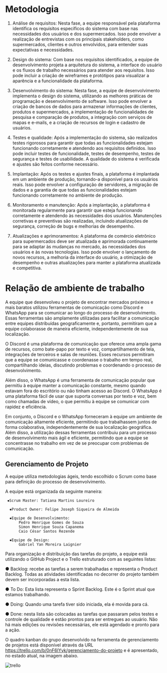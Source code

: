 
# Metodologia

1. Análise de requisitos: Nesta fase, a equipe responsável pela plataforma identifica os requisitos específicos do sistema com base nas necessidades dos usuários e dos supermercados. Isso pode envolver a realização de entrevistas com os principais stakeholders, como supermercados, clientes e outros envolvidos, para entender suas expectativas e necessidades.

2. Design do sistema: Com base nos requisitos identificados, a equipe de desenvolvimento projeta a arquitetura do sistema, a interface do usuário e os fluxos de trabalho necessários para atender aos requisitos. Isso pode incluir a criação de wireframes e protótipos para visualizar a aparência e a funcionalidade da plataforma.

3. Desenvolvimento do sistema: Nesta fase, a equipe de desenvolvimento implementa o design do sistema, utilizando as melhores práticas de programação e desenvolvimento de software. Isso pode envolver a criação de bancos de dados para armazenar informações de clientes, produtos e supermercados, a implementação de funcionalidades de pesquisa e comparação de produtos, a integração com serviços de mapas e e-mails, e a criação de recursos de login e cadastro de usuários.

4. Testes e qualidade: Após a implementação do sistema, são realizados testes rigorosos para garantir que todas as funcionalidades estejam funcionando corretamente e atendendo aos requisitos definidos. Isso pode incluir testes de funcionalidade, testes de desempenho, testes de segurança e testes de usabilidade. A qualidade do sistema é verificada e ajustes são feitos conforme necessário.

5. Implantação: Após os testes e ajustes finais, a plataforma é implantada em um ambiente de produção, tornando-a disponível para os usuários reais. Isso pode envolver a configuração de servidores, a migração de dados e a garantia de que todas as funcionalidades estejam funcionando corretamente no ambiente de produção.

6. Monitoramento e manutenção: Após a implantação, a plataforma é monitorada regularmente para garantir que esteja funcionando corretamente e atendendo às necessidades dos usuários. Manutenções corretivas e preventivas são realizadas, incluindo atualizações de segurança, correção de bugs e melhorias de desempenho.

7. Atualizações e aprimoramentos: A plataforma de comércio eletrônico para supermercados deve ser atualizada e aprimorada continuamente para se adaptar às mudanças no mercado, às necessidades dos usuários e às novas tecnologias. Isso pode envolver o lançamento de novos recursos, a melhoria da interface do usuário, a otimização de desempenho e outras atualizações para manter a plataforma atualizada e competitiva.


# Relação de ambiente de trabalho

A equipe que desenvolveu o projeto de encontrar mercados próximos e mais baratos utilizou ferramentas de comunicação como Discord e WhatsApp para se comunicar ao longo do processo de desenvolvimento. Essas ferramentas são amplamente utilizadas para facilitar a comunicação entre equipes distribuídas geograficamente e, portanto, permitiram que a equipe colaborasse de maneira eficiente, independentemente de sua localização.

O Discord é uma plataforma de comunicação que oferece uma ampla gama de recursos, como bate-papo por texto e voz, compartilhamento de tela, integrações de terceiros e salas de reuniões. Esses recursos permitiram que a equipe se comunicasse e coordenasse o trabalho em tempo real, compartilhando ideias, discutindo problemas e coordenando o processo de desenvolvimento.

Além disso, o WhatsApp é uma ferramenta de comunicação popular que permitiu à equipe manter a comunicação constante, mesmo quando estavam fora do escritório ou não tinham acesso ao Discord. O WhatsApp é uma plataforma fácil de usar que suporta conversas por texto e voz, bem como chamadas de vídeo, o que permitiu à equipe se comunicar com rapidez e eficiência.

Em conjunto, o Discord e o WhatsApp forneceram à equipe um ambiente de comunicação altamente eficiente, permitindo que trabalhassem juntos de forma colaborativa, independentemente de sua localização geográfica. Além disso, a utilização dessas ferramentas contribuiu para um processo de desenvolvimento mais ágil e eficiente, permitindo que a equipe se concentrasse no trabalho em vez de se preocupar com problemas de comunicação.



## Gerenciamento de Projeto

A equipe utiliza metodologias ágeis, tendo escolhido o Scrum como base para definição do processo de desenvolvimento.

A equipe está organizada da seguinte maneira:

     ⦁Scrum Master: Tatiana Martins Loureiro

      ⦁Product Owner: Felipe Joseph Siqueira de Almeida 

      ⦁Equipe de Desenvolvimento:
          Pedro Henrique Gomes de Souza
          Simon Henrique Souza Capanema
          Caio César Santos Rezende

      ⦁Equipe de Design:
          Gabriel Yan Moreira Laignier

Para organização e distribuição das tarefas do projeto, a equipe está utilizando o GitHub Project e o Trello estruturado com as seguintes listas:

● Backlog: recebe as tarefas a serem trabalhadas e representa o Product Backlog.
Todas as atividades identificadas no decorrer do projeto também devem ser
incorporadas a esta lista.

● To Do: Esta lista representa o Sprint Backlog. Este é o Sprint atual que estamos
trabalhando.

● Doing: Quando uma tarefa tiver sido iniciada, ela é movida para cá.

● Done: nesta lista são colocadas as tarefas que passaram pelos testes e controle de
qualidade e estão prontos para ser entregues ao usuário. Não há mais edições ou
revisões necessárias, ele está agendado e pronto para a ação.

O quadro kanban do grupo desenvolvido na ferramenta de gerenciamento de projetos está
disponível através da URL https://trello.com/b/0nF6IYyk/gerenciamento-do-projeto e é apresentado, no estado atual, na imagem abaixo.

![trello](https://user-images.githubusercontent.com/126032592/232038499-8db4817d-f1f0-409d-8de3-859b2b119ca0.png)

